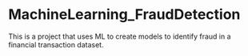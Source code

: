 # MachineLearning_FraudDetection
This is a project that uses ML to create models to identify fraud in a financial transaction dataset.
